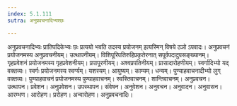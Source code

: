 ```yaml
---
index: 5.1.111
sutra: अनुप्रवचनादिभ्यश्छः

---
```

अनुप्रवचनादिभ्यः प्रातिपदिकेभ्यः छः प्रत्ययो भवति तदस्य प्रयोजनम् इत्यस्मिन् विषये ठञो ऽपवादः। अनुप्रवचनं प्रयोजनमस्य अनुप्रवचनीयम्। उत्थापनीयम्। विशिपूरिपतिरुहिप्रकृतेरनात् सपूर्वपदादुपसङ्ख्यानम्। गृहप्रवेशनं प्रयोजनमस्य गृहप्रवेशनीयम्। प्रपापूरणीयम्। अश्वप्रपतिनीयम्। प्रासादारोहणीयम्। स्वर्गादिभ्यो यद् वक्तव्यः। स्वर्गः प्रयोजनमस्य स्वर्ग्यम्। यशस्यम्। आयुष्यम्। काम्यम्। धन्यम्। पुण्याहवाचनादीभ्यो लुग् वक्तव्यः। पुण्याहवाचनं प्रयोजनमस्य पुण्याहवाचनम्। स्वस्तिवाचनम्। शान्तिवाचनम्। अनुप्रवचन। उत्थापन। प्रवेशन। अनुप्रवेशन। उपस्थापन। संवेषन। अनुवेशन। अनुवचन। अनुवादन। अनुवासन। आरम्भण। आरोहण। प्ररोहण। अन्वारोहण। अनुप्रवचनादिः।